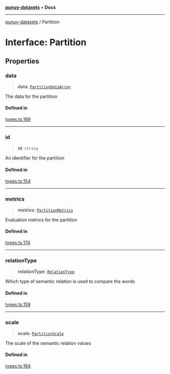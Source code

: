 [**punuy-datasets**](../README.md) • **Docs**

***

[punuy-datasets](../README.md) / Partition

# Interface: Partition

## Properties

### data

> **data**: [`PartitionDataArray`](../type-aliases/PartitionDataArray.md)

The data for the partition

#### Defined in

[types.ts:169](https://github.com/andrefs/punuy-datasets/blob/f346f5f109531e991577ee8728b774eb9422edc0/src/lib/types.ts#L169)

***

### id

> **id**: `string`

An identifier for the partition

#### Defined in

[types.ts:154](https://github.com/andrefs/punuy-datasets/blob/f346f5f109531e991577ee8728b774eb9422edc0/src/lib/types.ts#L154)

***

### metrics

> **metrics**: [`PartitionMetrics`](../type-aliases/PartitionMetrics.md)

Evaluation metrics for the partition

#### Defined in

[types.ts:174](https://github.com/andrefs/punuy-datasets/blob/f346f5f109531e991577ee8728b774eb9422edc0/src/lib/types.ts#L174)

***

### relationType

> **relationType**: [`RelationType`](../type-aliases/RelationType.md)

Which type of semantic relation is used to compare the words

#### Defined in

[types.ts:159](https://github.com/andrefs/punuy-datasets/blob/f346f5f109531e991577ee8728b774eb9422edc0/src/lib/types.ts#L159)

***

### scale

> **scale**: [`PartitionScale`](../type-aliases/PartitionScale.md)

The scale of the semantic relation values

#### Defined in

[types.ts:164](https://github.com/andrefs/punuy-datasets/blob/f346f5f109531e991577ee8728b774eb9422edc0/src/lib/types.ts#L164)
